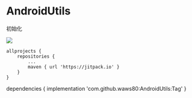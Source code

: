 # AndroidUtils
初始化

[![](https://jitpack.io/v/waws80/AndroidUtils.svg)](https://jitpack.io/#waws80/AndroidUtils)


	allprojects {
		repositories {
			...
			maven { url 'https://jitpack.io' }
		}
	}
  
  dependencies {
	        implementation 'com.github.waws80:AndroidUtils:Tag'
	}
